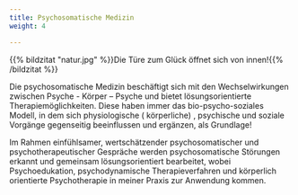 ```yaml
---
title: Psychosomatische Medizin
weight: 4

---
```

{{% bildzitat "natur.jpg" %}}Die Türe zum Glück öffnet sich von innen!{{% /bildzitat %}}

Die psychosomatische Medizin beschäftigt sich mit den
Wechselwirkungen zwischen Psyche - Körper – Psyche und bietet
lösungsorientierte Therapiemöglichkeiten. Diese haben immer das
bio-psycho-soziales Modell, in dem sich physiologische
( körperliche) , psychische und soziale Vorgänge gegenseitig
beeinflussen und ergänzen, als Grundlage!  
  
Im Rahmen einfühlsamer, wertschätzender psychosomatischer und
psychotherapeutischer Gespräche werden psychosomatische
Störungen erkannt und gemeinsam lösungsorientiert bearbeitet,
wobei Psychoedukation, psychodynamische Therapieverfahren und
körperlich orientierte Psychotherapie in meiner Praxis zur
Anwendung kommen.  
  
